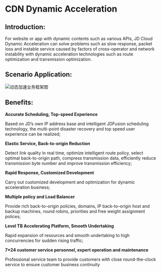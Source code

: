 # CDN Dynamic Acceleration
## Introduction:
For website or app with dynamic contents such as various APIs, JD Cloud Dynamic Acceleration can solve problems such as slow response, packet loss and instable service caused by factors of cross-operator and network instability with dynamic acceleration technologies such as route optimization and transmission optimization.

## Scenario Application:
![动态加速业务框架图](https://github.com/jdcloudcom/cn/blob/cdn-new/image/CDN/动态加速.png)

## Benefits:
**Accurate Scheduling, Top-speed Experience**

Based on JD’s own IP address base and intelligent JDFusion scheduling technology, the multi-point disaster recovery and top speed user experience can be realized;

**Elastic Service, Back-to-origin Reduction**

Detect link quality in real time, optimize intelligent route policy, select optimal back-to-origin path, compress transmission data, efficiently reduce transmission byte number and improve transmission efficiency;

**Rapid Response, Customized Development**

Carry out customized development and optimization for dynamic acceleration business;

**Multiple policy and Load Balancer**

Provide rich back-to-origin policies, domains, IP back-to-origin host and backup machines, round robins, priorities and free weight assignment polices;

**Level TB Accelerating Platform, Smooth Undertaking**

Rapid expansion of resources and smooth undertaking to high concurrencies for sudden rising traffic;

**7*24 customer service personnel, expert operation and maintenance**

Professional service team to provide customers with close round-the-clock service to ensure customer business continuity
